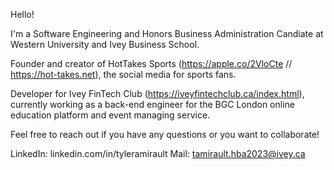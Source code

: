 Hello!

I'm a Software Engineering and Honors Business Administration Candiate at Western University and Ivey Business School.

Founder and creator of HotTakes Sports (https://apple.co/2VloCte // https://hot-takes.net), the social media for sports fans.

Developer for Ivey FinTech Club (https://iveyfintechclub.ca/index.html), currently working as a back-end engineer for the BGC London online education platform and event managing service.

Feel free to reach out if you have any questions or you want to collaborate!

LinkedIn: linkedin.com/in/tyleramirault 
Mail: tamirault.hba2023@ivey.ca
